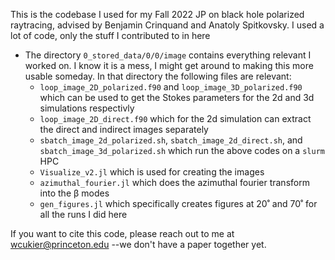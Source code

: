 This is the codebase I used for my Fall 2022 JP on black hole polarized raytracing, advised by Benjamin Crinquand and Anatoly Spitkovsky.  I used a lot of code, only the stuff I contributed to in here
- The directory `0_stored_data/0/0/image` contains everything relevant I worked on.  I know it is a mess, I might get around to making this more usable someday. In that directory the following files are relevant:
  - `loop_image_2D_polarized.f90` and `loop_image_3D_polarized.f90`  which can be used to get the Stokes parameters for the 2d and 3d simulations respectivly
  - `loop_image_2D_direct.f90` which for the 2d simulation can extract the direct and indirect images separately
  - `sbatch_image_2d_polarized.sh`, `sbatch_image_2d_direct.sh`, and `sbatch_image_3d_polarized.sh` which run the above codes on a `slurm` HPC
  - `Visualize_v2.jl` which is used for creating the images
  - `azimuthal_fourier.jl` which does the azimuthal fourier transform into the β modes
  - `gen_figures.jl` which specifically creates figures at 20˚ and 70˚ for all the runs I did here

If you want to cite this code, please reach out to me at wcukier@princeton.edu --we don't have a paper together yet.
